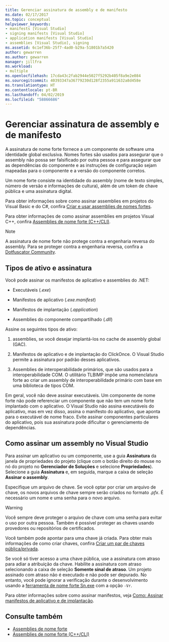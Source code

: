 ```yaml
---
title: Gerenciar assinatura de assembly e de manifesto
ms.date: 02/17/2017
ms.topic: conceptual
helpviewer_keywords:
- manifests [Visual Studio]
- signing manifests [Visual Studio]
- application manifests [Visual Studio]
- assemblies [Visual Studio], signing
ms.assetid: 6c1ef36b-25f7-4ad0-b29a-51801b7a5420
author: gewarren
ms.author: gewarren
manager: jillfra
ms.workload:
- multiple
ms.openlocfilehash: 17cda43c2fab2944e5027f5292b405f8a9e2e084
ms.sourcegitcommit: 40393347a36779230d128f2355a911632a8d458e
ms.translationtype: HT
ms.contentlocale: pt-BR
ms.lasthandoff: 04/02/2019
ms.locfileid: "58866686"
---
```

# <a name="manage-assembly-and-manifest-signing"></a>Gerenciar assinatura de assembly e de manifesto

A assinatura de nome forte fornece a um componente de software uma identidade global exclusiva. Nomes fortes são usados para assegurar que o assembly não possa ser falsificado por outra pessoa e para assegurar que as dependências do componente e as instruções de configuração sejam mapeadas para o componente e a versão do componente corretos.

Um nome forte consiste na identidade do assembly (nome de texto simples, número de versão e informações de cultura), além de um token de chave pública e uma assinatura digital.

Para obter informações sobre como assinar assemblies em projetos do Visual Basic e do C#, confira [Criar e usar assemblies de nomes fortes](/dotnet/framework/app-domains/create-and-use-strong-named-assemblies).

Para obter informações de como assinar assemblies em projetos Visual C++, confira [Assemblies de nome forte (C++/CLI)](/cpp/dotnet/strong-name-assemblies-assembly-signing-cpp-cli).

> [!NOTE]
> A assinatura de nome forte não protege contra a engenharia reversa do assembly. Para se proteger contra a engenharia reversa, confira a [Dotfuscator Community](dotfuscator/index.md).

## <a name="asset-types-and-signing"></a>Tipos de ativo e assinatura

Você pode assinar os manifestos de aplicativo e assemblies do .NET:

- Executáveis (*.exe*)

- Manifestos de aplicativo (*.exe.manifest*)

- Manifestos de implantação (*.application*)

- Assemblies do componente compartilhado (*.dll*)

Assine os seguintes tipos de ativo:

1. assemblies, se você desejar implantá-los no cache de assembly global (GAC).

2. Manifestos de aplicativo e de implantação do ClickOnce. O Visual Studio permite a assinatura por padrão desses aplicativos.

3. Assemblies de interoperabilidade primários, que são usados para a interoperabilidade COM. O utilitário TLBIMP impõe uma nomenclatura forte ao criar um assembly de interoperabilidade primário com base em uma biblioteca de tipos COM.

Em geral, você não deve assinar executáveis. Um componente de nome forte não pode referenciar um componente que não tem um nome forte implantado com o aplicativo. O Visual Studio não assina executáveis do aplicativo, mas em vez disso, assina o manifesto do aplicativo, que aponta para o executável de nome fraco. Evite assinar componentes particulares do aplicativo, pois sua assinatura pode dificultar o gerenciamento de dependências.

## <a name="how-to-sign-an-assembly-in-visual-studio"></a>Como assinar um assembly no Visual Studio

Para assinar um aplicativo ou um componente, use a guia **Assinatura** da janela de propriedades do projeto (clique com o botão direito do mouse no nó do projeto no **Gerenciador de Soluções** e selecione **Propriedades**). Selecione a guia **Assinatura** e, em seguida, marque a caixa de seleção **Assinar o assembly**.

Especifique um arquivo de chave. Se você optar por criar um arquivo de chave, os novos arquivos de chave sempre serão criados no formato *.pfx*. É necessário um nome e uma senha para o novo arquivo.

> [!WARNING]
> Você sempre deve proteger o arquivo de chave com uma senha para evitar o uso por outra pessoa. Também é possível proteger as chaves usando provedores ou repositórios de certificados.

Você também pode apontar para uma chave já criada. Para obter mais informações de como criar chaves, confira [Criar um par de chaves pública/privada](/dotnet/framework/app-domains/how-to-create-a-public-private-key-pair).

Se você só tiver acesso a uma chave pública, use a assinatura com atraso para adiar a atribuição da chave. Habilite a assinatura com atraso selecionando a caixa de seleção **Somente sinal de atraso**. Um projeto assinado com atraso não é executado e não pode ser depurado. No entanto, você pode ignorar a verificação durante o desenvolvimento usando a [ferramenta de nome forte Sn.exe](/dotnet/framework/tools/sn-exe-strong-name-tool) com a opção `-Vr`.

Para obter informações sobre como assinar manifestos, veja [Como: Assinar manifestos de aplicativo e de implantação](../ide/how-to-sign-application-and-deployment-manifests.md).

## <a name="see-also"></a>Consulte também

- [Assemblies de nome forte](/dotnet/framework/app-domains/strong-named-assemblies)
- [Assemblies de nome forte (C++/CLI)](/cpp/dotnet/strong-name-assemblies-assembly-signing-cpp-cli)
